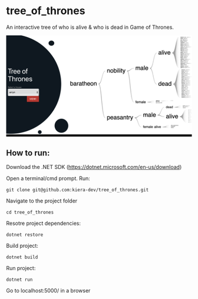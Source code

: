 # tree_of_thrones
An interactive tree of who is alive &amp; who is dead in Game of Thrones. 

![Image of Frontend](https://raw.githubusercontent.com/kiera-dev/tree_of_thrones/c154001d5449416741727134d27f02e9745f79d8/Screenshot%202024-02-08%20at%209.57.25%20PM.png)



## How to run: 

Download the .NET SDK (https://dotnet.microsoft.com/en-us/download)

Open a terminal/cmd prompt. Run: 
```
git clone git@github.com:kiera-dev/tree_of_thrones.git
```

Navigate to the project folder
```
cd tree_of_thrones
```

Resotre project dependencies: 
```
dotnet restore
```

Build project: 
```
dotnet build
```
Run project: 
```
dotnet run
```

Go to localhost:5000/ in a browser

